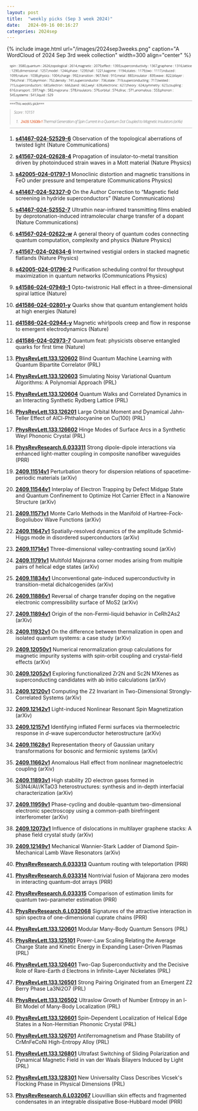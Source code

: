 ```yaml
---
layout: post
title:  "weekly picks (Sep 3 week 2024)"
date:   2024-09-16 00:16:27
categories: 2024sep
---
```



{% include image.html url="/images/2024sep3weeks.png" caption="A WordCloud of 2024 Sep 3rd week collection" width=300 align="center" %}

<img src="/images/2024sep3weeks-pick.png">

1. **[s41467-024-52529-6](https://www.nature.com/articles/s41467-024-52529-6)** Observation of the topological aberrations of twisted light (Nature Communications)

1. **[s41567-024-02628-4](https://www.nature.com/articles/s41567-024-02628-4)** Propagation of insulator-to-metal transition driven by photoinduced strain waves in a Mott material (Nature Physics)

1. **[s42005-024-01797-1](https://www.nature.com/articles/s42005-024-01797-1)** Monoclinic distortion and magnetic transitions in FeO under pressure and temperature (Communications Physics)




1. **[s41467-024-52327-0](https://www.nature.com/articles/s41467-024-52327-0)** On the Author Correction to “Magnetic field screening in hydride superconductors” (Nature Communications)

1. **[s41467-024-52552-7](https://www.nature.com/articles/s41467-024-52552-7)** Ultrathin near-infrared transmitting films enabled by deprotonation-induced intramolecular charge transfer of a dopant (Nature Communications)

1. **[s41567-024-02622-w](https://www.nature.com/articles/s41567-024-02622-w)** A general theory of quantum codes connecting quantum computation, complexity and physics (Nature Physics)

1. **[s41567-024-02634-6](https://www.nature.com/articles/s41567-024-02634-6)** Intertwined vestigial orders in stacked magnetic flatlands (Nature Physics)

1. **[s42005-024-01796-2](https://www.nature.com/articles/s42005-024-01796-2)** Purification scheduling control for throughput maximization in quantum networks (Communications Physics)

1. **[s41586-024-07949-1](https://www.nature.com/articles/s41586-024-07949-1)** Opto-twistronic Hall effect in a three-dimensional spiral lattice (Nature)



1. **[d41586-024-02801-y](https://www.nature.com/articles/d41586-024-02801-y)** Quarks show that quantum entanglement holds at high energies (Nature)

1. **[d41586-024-02944-y](https://www.nature.com/articles/d41586-024-02944-y)** Magnetic whirlpools creep and flow in response to emergent electrodynamics (Nature)

1. **[d41586-024-02973-7](https://www.nature.com/articles/d41586-024-02973-7)** Quantum feat: physicists observe entangled quarks for first time (Nature)



1. **[PhysRevLett.133.120602](http://link.aps.org/doi/10.1103/PhysRevLett.133.120602)** Blind Quantum Machine Learning with Quantum Bipartite Correlator (PRL)

1. **[PhysRevLett.133.120603](http://link.aps.org/doi/10.1103/PhysRevLett.133.120603)** Simulating Noisy Variational Quantum Algorithms: A Polynomial Approach (PRL)

1. **[PhysRevLett.133.120604](http://link.aps.org/doi/10.1103/PhysRevLett.133.120604)** Quantum Walks and Correlated Dynamics in an Interacting Synthetic Rydberg Lattice (PRL)

1. **[PhysRevLett.133.126201](http://link.aps.org/doi/10.1103/PhysRevLett.133.126201)** Large Orbital Moment and Dynamical Jahn-Teller Effect of AlCl-Phthalocyanine on Cu(100) (PRL)

1. **[PhysRevLett.133.126602](http://link.aps.org/doi/10.1103/PhysRevLett.133.126602)** Hinge Modes of Surface Arcs in a Synthetic Weyl Phononic Crystal (PRL)

1. **[PhysRevResearch.6.033311](http://link.aps.org/doi/10.1103/PhysRevResearch.6.033311)** Strong dipole-dipole interactions via enhanced light-matter coupling in composite nanofiber waveguides (PRR)


1. **[2409.11514v1](https://arxiv.org/abs/2409.11514)** Perturbation theory for dispersion relations of spacetime-periodic materials (arXiv)

1. **[2409.11544v1](https://arxiv.org/abs/2409.11544)** Interplay of Electron Trapping by Defect Midgap State and Quantum Confinement to Optimize Hot Carrier Effect in a Nanowire Structure (arXiv)

1. **[2409.11571v1](https://arxiv.org/abs/2409.11571)** Monte Carlo Methods in the Manifold of Hartree-Fock-Bogoliubov Wave Functions (arXiv)

1. **[2409.11647v1](https://arxiv.org/abs/2409.11647)** Spatially-resolved dynamics of the amplitude Schmid-Higgs mode in disordered superconductors (arXiv)

1. **[2409.11714v1](https://arxiv.org/abs/2409.11714)** Three-dimensional valley-contrasting sound (arXiv)

1. **[2409.11791v1](https://arxiv.org/abs/2409.11791)** Multifold Majorana corner modes arising from multiple pairs of helical edge states (arXiv)

1. **[2409.11834v1](https://arxiv.org/abs/2409.11834)** Unconventional gate-induced superconductivity in transition-metal dichalcogenides (arXiv)

1. **[2409.11886v1](https://arxiv.org/abs/2409.11886)** Reversal of charge transfer doping on the negative electronic compressibility surface of MoS2 (arXiv)

1. **[2409.11894v1](https://arxiv.org/abs/2409.11894)** Origin of the non-Fermi-liquid behavior in CeRh2As2 (arXiv)

1. **[2409.11932v1](https://arxiv.org/abs/2409.11932)** On the difference between thermalization in open and isolated quantum systems: a case study (arXiv)

1. **[2409.12050v1](https://arxiv.org/abs/2409.12050)** Numerical renormalization group calculations for magnetic impurity systems with spin-orbit coupling and crystal-field effects (arXiv)

1. **[2409.12052v1](https://arxiv.org/abs/2409.12052)** Exploring functionalized Zr2N and Sc2N MXenes as superconducting candidates with ab initio calculations (arXiv)

1. **[2409.12120v1](https://arxiv.org/abs/2409.12120)** Computing the Z2 Invariant in Two-Dimensional Strongly-Correlated Systems (arXiv)

1. **[2409.12142v1](https://arxiv.org/abs/2409.12142)** Light-induced Nonlinear Resonant Spin Magnetization (arXiv)

1. **[2409.12157v1](https://arxiv.org/abs/2409.12157)** Identifying inflated Fermi surfaces via thermoelectric response in $d$-wave superconductor heterostructure (arXiv)

1. **[2409.11628v1](https://arxiv.org/abs/2409.11628)** Representation theory of Gaussian unitary transformations for bosonic and fermionic systems (arXiv)

1. **[2409.11662v1](https://arxiv.org/abs/2409.11662)** Anomalous Hall effect from nonlinear magnetoelectric coupling (arXiv)

1. **[2409.11893v1](https://arxiv.org/abs/2409.11893)** High stability 2D electron gases formed in Si3N4/Al//KTaO3 heterostructures: synthesis and in-depth interfacial characterization (arXiv)

1. **[2409.11959v1](https://arxiv.org/abs/2409.11959)** Phase-cycling and double-quantum two-dimensional electronic spectroscopy using a common-path birefringent interferometer (arXiv)

1. **[2409.12073v1](https://arxiv.org/abs/2409.12073)** Influence of dislocations in multilayer graphene stacks: A phase field crystal study (arXiv)

1. **[2409.12149v1](https://arxiv.org/abs/2409.12149)** Mechanical Wannier-Stark Ladder of Diamond Spin-Mechanical Lamb Wave Resonators (arXiv)






1. **[PhysRevResearch.6.033313](http://link.aps.org/doi/10.1103/PhysRevResearch.6.033313)** Quantum routing with teleportation (PRR)

1. **[PhysRevResearch.6.033314](http://link.aps.org/doi/10.1103/PhysRevResearch.6.033314)** Nontrivial fusion of Majorana zero modes in interacting quantum-dot arrays (PRR)

1. **[PhysRevResearch.6.033315](http://link.aps.org/doi/10.1103/PhysRevResearch.6.033315)** Comparison of estimation limits for quantum two-parameter estimation (PRR)

1. **[PhysRevResearch.6.L032068](http://link.aps.org/doi/10.1103/PhysRevResearch.6.L032068)** Signatures of the attractive interaction in spin spectra of one-dimensional cuprate chains (PRR)





1. **[PhysRevLett.133.120601](http://link.aps.org/doi/10.1103/PhysRevLett.133.120601)** Modular Many-Body Quantum Sensors (PRL)




1. **[PhysRevLett.133.125101](http://link.aps.org/doi/10.1103/PhysRevLett.133.125101)** Power-Law Scaling Relating the Average Charge State and Kinetic Energy in Expanding Laser-Driven Plasmas (PRL)

1. **[PhysRevLett.133.126401](http://link.aps.org/doi/10.1103/PhysRevLett.133.126401)** Two-Gap Superconductivity and the Decisive Role of Rare-Earth d Electrons in Infinite-Layer Nickelates (PRL)

1. **[PhysRevLett.133.126501](http://link.aps.org/doi/10.1103/PhysRevLett.133.126501)** Strong Pairing Originated from an Emergent Z2 Berry Phase La3Ni2O7 (PRL)

1. **[PhysRevLett.133.126502](http://link.aps.org/doi/10.1103/PhysRevLett.133.126502)** Ultraslow Growth of Number Entropy in an l-Bit Model of Many-Body Localization (PRL)

1. **[PhysRevLett.133.126601](http://link.aps.org/doi/10.1103/PhysRevLett.133.126601)** Spin-Dependent Localization of Helical Edge States in a Non-Hermitian Phononic Crystal (PRL)

1. **[PhysRevLett.133.126701](http://link.aps.org/doi/10.1103/PhysRevLett.133.126701)** Antiferromagnetism and Phase Stability of CrMnFeCoNi High-Entropy Alloy (PRL)

1. **[PhysRevLett.133.126801](http://link.aps.org/doi/10.1103/PhysRevLett.133.126801)** Ultrafast Switching of Sliding Polarization and Dynamical Magnetic Field in van der Waals Bilayers Induced by Light (PRL)

1. **[PhysRevLett.133.128301](http://link.aps.org/doi/10.1103/PhysRevLett.133.128301)** New Universality Class Describes Vicsek's Flocking Phase in Physical Dimensions (PRL)

1. **[PhysRevResearch.6.L032067](http://link.aps.org/doi/10.1103/PhysRevResearch.6.L032067)** Liouvillian skin effects and fragmented condensates in an integrable dissipative Bose-Hubbard model (PRR)






